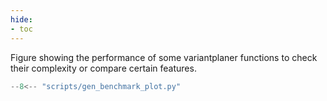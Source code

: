 ```yaml
---
hide:
- toc
---
```


Figure showing the performance of some variantplaner functions to check their complexity or compare certain features.

```python exec="no"
--8<-- "scripts/gen_benchmark_plot.py"
```
